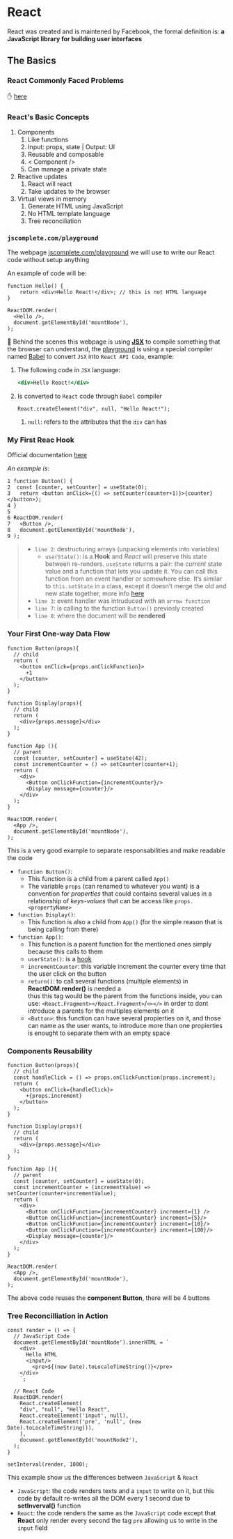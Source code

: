 # React

React was created and is maintened by Facebook, the formal definition is: **a JavaScript library for building user interfaces**

## The Basics

### React Commonly Faced Problems

:hand: [here](https://jscomplete.com/learn/react-beyond-basics/react-cfp)

### React's Basic Concepts

1. Components
   1. Like functions
   2. Input: props, state | Output: UI
   3. Reusable and composable
   4. <  Component />
   5. Can manage a private state
2. Reactive updates
   1. React will react
   2. Take updates to the browser
3. Virtual views in memory
   1. Generate HTML using JavaScript
   2. No HTML template language
   3. Tree reconciliation

### `jscomplete.com/playground`

The webpage [jscomplete.com/playground](https://jscomplete.com/playground) we will use to write our React code without setup anything<br>

An example of code will be:

```react
function Hello() {
	return <div>Hello React!</div>; // this is not HTML language
}

ReactDOM.render(
  <Hello />, 
  document.getElementById('mountNode'),
);
```

:notebook: ​Behind the scenes this webpage is using **[JSX]([http://facebook.github.io/jsx/](http://facebook.github.io/jsx))** to compile something that the browser can understand, the [playground](https://jscomplete.com/playground) is using a special compiler named [Babel](https://babeljs.io) to convert `JSX` into `React API Code`, example:

1. The following code in `JSX` language:

   ```jsx
   <div>Hello React!</div>
   ```

2. Is converted to `React` code through `Babel` compiler

   ```react
   React.createElement("div", null, "Hello React!");
   ```

   1. `null`: refers to the attributes that the `div` can has

### My First Reac Hook

Official documentation [here](https://reactjs.org/docs/hooks-intro.html)<br>

*An example is*:

```react
1 function Button() {
2  const [counter, setCounter] = useState(0);
3 	return <button onClick={() => setCounter(counter+1)}>{counter}</button>);
4 }
5 
6 ReactDOM.render(
7   <Button />, 
8   document.getElementById('mountNode'),
9 );
```

> - `line 2`: destructuring arrays (unpacking elements into variables)
>   - `userState()`: is a **Hook** and *React* will preserve this state between re-renders. `useState` returns a pair: the *current* state value and a function that lets you update it. You can call this function from an event handler or somewhere else. It’s similar to `this.setState` in a class, except it doesn’t merge the old and new state together, more info [here](https://reactjs.org/docs/hooks-overview.html)
> - `line 3`: event handler was intruduced with an `arrow function`
>- `line 7`: is calling to the function `Button()` previosly created
> - `line 8`: where the document will be **rendered**

### Your First One-way Data Flow

```react
function Button(props){
  // child
  return (
    <button onClick={props.onClickFunction}>
      +1
    </button>
  );
}

function Display(props){
  // child
  return (
    <div>{props.message}</div>
  );
}

function App (){
  // parent
  const [counter, setCounter] = useState(42);
  const incrementCounter = () => setCounter(counter+1);
  return (
    <div>
      <Button onClickFunction={incrementCounter}/>
      <Display message={counter}/>
    </div>
  );
}

ReactDOM.render(
  <App />,
  document.getElementById('mountNode'),
);
```

This is a very good example to separate responsabilities and make readable the code

- `function Button()`: 
  - This function is a child from a parent called `App()`
  - The variable `props` (can renamed to whatever you want) is a convention for *properties* that could contains several values in a relationship of *keys-values* that can be access like `props.<propertyName>`
- `function Display()`:
  - This function is also a child from `App()` (for the simple reason that is being calling from there)
- `function App()`:
  - This function is a parent function for the mentioned ones simply because this calls to them
  - `userState()`: is a [hook](https://reactjs.org/docs/hooks-overview.html)
  - `incrementCounter`: this variable increment the counter every time that the user click on the button
  - `return()`: to call several functions (multiple elements) in **ReactDOM.render()** is needed a *<div>* thus this tag would be the parent from the functions inside, you can use: `<React.Fragment></React.Fragment>`/`<></>` in order to dont introduce a parents for the multiples elements on it
  - `<Button>`: this function can have several propierties on it, and those can name as the user wants, to introduce more than one propierties is enought to separate them with an empty space

### Components Reusability

```react
function Button(props){
  // child
  const handleClick = () => props.onClickFunction(props.increment);
  return (
    <button onClick={handleClick}>
      +{props.increment}
    </button>
  );
}

function Display(props){
  // child
  return (
    <div>{props.message}</div>
  );
}

function App (){
  // parent
  const [counter, setCounter] = useState(0);
  const incrementCounter = (incrementValue) => setCounter(counter+incrementValue);
  return (
    <div>
      <Button onClickFunction={incrementCounter} increment={1} />
      <Button onClickFunction={incrementCounter} increment={5}/>
      <Button onClickFunction={incrementCounter} increment={10}/>
      <Button onClickFunction={incrementCounter} increment={100}/>
      <Display message={counter}/>
    </div>
  );
}

ReactDOM.render(
  <App />,
  document.getElementById('mountNode'),
);
```

The above code reuses the **component Button**, there will be 4 buttons

### Tree Reconcilliation in Action

```react
const render = () => {
  // JavaScript Code
  document.getElementById('mountNode').innerHTML = `
    <div>
      Hello HTML
      <input/>
        <pre>${(new Date).toLocaleTimeString()}</pre>
    </div>
    `;
  
  // React Code
  ReactDOM.render(
    React.createElement(
    "div", "null", "Hello React",
    React.createElement('input', null),
    React.createElement('pre', 'null', (new Date).toLocaleTimeString()),
    ),
    document.getElementById('mountNode2'),
  );
}

setInterval(render, 1000);
```

This example show us the differences between `JavaScript` & `React`

- `JavaScript`: the code renders texts and a `input` to write on it, but this code by default re-writes all the DOM every 1 second due to **setInverval()** function
- `React`: the code renders the same as the `JavaScript` code except that **React** only render every second the tag `pre` allowing us to write in the `input` field